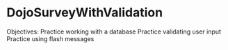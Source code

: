 # DojoSurveyWithValidation
Objectives: Practice working with a database Practice validating user input Practice using flash messages
